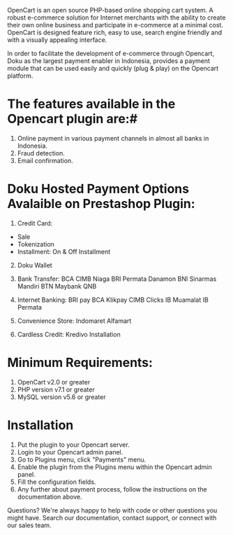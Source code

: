 OpenCart is an open source PHP-based online shopping cart system. A robust e-commerce solution for Internet merchants with the ability to create their own online business and participate in e-commerce at a minimal cost. OpenCart is designed feature rich, easy to use, search engine friendly and with a visually appealing interface.

In order to facilitate the development of e-commerce through Opencart, Doku as the largest payment enabler in Indonesia, provides a payment module that can be used easily and quickly (plug & play) on the Opencart platform.

# The features available in the Opencart plugin are:#

1. Online payment in various payment channels in almost all banks in Indonesia.
2. Fraud detection.
3. Email confirmation.

# Doku Hosted Payment Options Avalaible on Prestashop Plugin:
1. Credit Card:
- Sale
- Tokenization
- Installment: On & Off Installment

2. Doku Wallet

3. Bank Transfer:
BCA
CIMB Niaga
BRI
Permata
Danamon
BNI
Sinarmas
Mandiri
BTN
Maybank
QNB

4. Internet Banking:
BRI pay
BCA Klikpay
CIMB Clicks
IB Muamalat
IB Permata

5. Convenience Store:
Indomaret
Alfamart

6. Cardless Credit:
Kredivo
Installation

# Minimum Requirements: #

1. OpenCart v2.0 or greater
2. PHP version v7.1 or greater
3. MySQL version v5.6 or greater

# Installation #
1. Put the plugin to your Opencart server.
2. Login to your Opencart admin panel.
2. Go to Plugins menu, click "Payments" menu.
3. Enable the plugin from the Plugins menu within the Opencart admin panel.
9. Fill the configuration fields.
10. Any further about payment process, follow the instructions on the documentation above.

Questions? We're always happy to help with code or other questions you might have. Search our documentation, contact support, or connect with our sales team.
